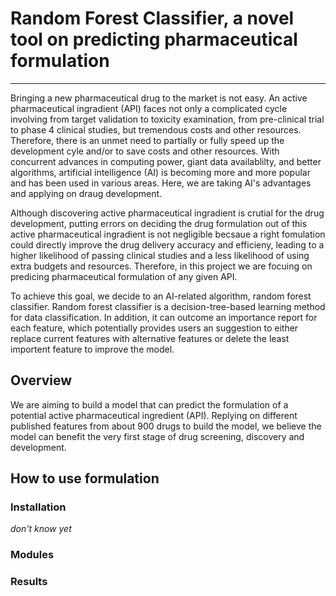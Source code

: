 # Random Forest Classifier, a novel tool on predicting pharmaceutical formulation
----
Bringing a new pharmaceutical drug to the market is not easy. An active pharmaceutical ingradient (API) faces not only a complicated cycle involving from target validation to toxicity examination, from pre-clinical trial to phase 4 clinical studies, but tremendous costs and other resources. Therefore, there is an unmet need to partially or fully speed up the development cyle and/or to save costs and other resources. With concurrent advances in computing power, giant data availablilty, and better algorithms, artificial intelligence (AI) is becoming more and more popular and has been used in various areas. Here, we are taking AI's advantages and applying on draug development. 

Although discovering active pharmaceutical ingradient is crutial for the drug development, putting errors on deciding the drug formulation out of this active pharmaceutical ingradient is not negligible becsaue a right fomulation could directly improve the drug delivery accuracy and efficieny, leading to a higher likelihood of passing clinical studies and a less likelihood of using extra budgets and resources. Therefore, in this project we are focuing on predicing pharmaceutical formulation of any given API. 

To achieve this goal, we decide to an AI-related algorithm, random forest classifier. Random forest classifier is a decision-tree-based learning method for data classification. In addition, it can outcome an importance report for each feature, which potentially provides users an suggestion to either replace current features with alternative features or delete the least importent feature to improve the model. 

## Overview
We are aiming to build a model that can predict the formulation of a potential active pharmaceutical ingredient (API). Replying on different published features from about 900 drugs to build the model, we believe the model can benefit the very first stage of drug screening, discovery and development.

## How to use formulation
### Installation
*don't know yet*
### Modules
### Results
